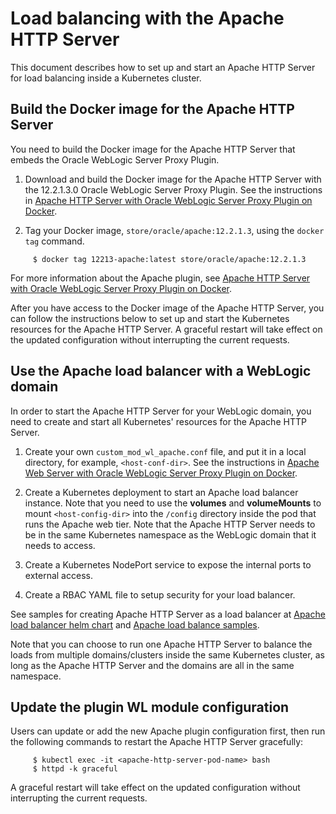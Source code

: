 # Load balancing with the Apache HTTP Server

This document describes how to set up and start an Apache HTTP Server for load balancing inside a Kubernetes cluster. 

## Build the Docker image for the Apache HTTP Server

You need to build the Docker image for the Apache HTTP Server that embeds the Oracle WebLogic Server Proxy Plugin.

  1. Download and build the Docker image for the Apache HTTP Server with the 12.2.1.3.0 Oracle WebLogic Server Proxy Plugin.  See the instructions in [Apache HTTP Server with Oracle WebLogic Server Proxy Plugin on Docker](https://github.com/oracle/docker-images/tree/master/OracleWebLogic/samples/12213-webtier-apache).

  2. Tag your Docker image, `store/oracle/apache:12.2.1.3`, using the `docker tag` command.

```
     $ docker tag 12213-apache:latest store/oracle/apache:12.2.1.3
```

For more information about the Apache plugin, see [Apache HTTP Server with Oracle WebLogic Server Proxy Plugin on Docker](https://docs.oracle.com/middleware/12213/webtier/develop-plugin/apache.htm#PLGWL395).

After you have access to the Docker image of the Apache HTTP Server, you can follow the instructions below to set up and start the Kubernetes resources for the Apache HTTP Server.
A graceful restart will take effect on the updated configuration without interrupting the current requests.

## Use the Apache load balancer with a WebLogic domain
In order to start the Apache HTTP Server for your WebLogic domain, you need to create and start all Kubernetes' resources for the Apache HTTP Server.

  1. Create your own `custom_mod_wl_apache.conf` file, and put it in a local directory, for example, `<host-conf-dir>`. See the instructions in [Apache Web Server with Oracle WebLogic Server Proxy Plugin on Docker](https://docs.oracle.com/middleware/1213/webtier/develop-plugin/apache.htm#PLGWL395).

  2. Create a Kubernetes deployment to start an Apache load balancer instance. Note that you need to use the **volumes** and **volumeMounts** to mount `<host-config-dir>` into the `/config` directory inside the pod that runs the Apache web tier. Note that the Apache HTTP Server needs to be in the same Kubernetes namespace as the WebLogic domain that it needs to access.

  3. Create a Kubernetes NodePort service to expose the internal ports to external access.

  4. Create a RBAC YAML file to setup security for your load balancer.

See samples for creating Apache HTTP Server as a load balancer at [Apache load balancer helm chart](kubernetes/samples/charts/apache-webtier/README.md) and [Apache load balance samples](kubernetes/samples/charts/apache-sample).

Note that you can choose to run one Apache HTTP Server to balance the loads from multiple domains/clusters inside the same Kubernetes cluster, as long as the Apache HTTP Server and the domains are all in the same namespace.


## Update the plugin WL module configuration

Users can update or add the new Apache plugin configuration first, then run the following commands to restart the Apache HTTP Server gracefully:

```
     $ kubectl exec -it <apache-http-server-pod-name> bash
     $ httpd -k graceful
```

A graceful restart will take effect on the updated configuration without interrupting the current requests.


